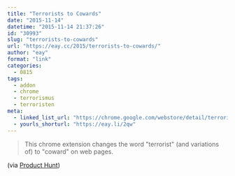 ```yaml
---
title: "Terrorists to Cowards"
date: "2015-11-14"
datetime: "2015-11-14 21:37:26"
id: "30993"
slug: "terrorists-to-cowards"
url: "https://eay.cc/2015/terrorists-to-cowards/"
author: "eay"
format: "link"
categories:
  - 0815
tags:
  - addon
  - chrome
  - terrorismus
  - terroristen
meta:
  - linked_list_url: "https://chrome.google.com/webstore/detail/terrorist-to-coward/camjpbmlpgfcgilkohfkglmeojghicik"
  - yourls_shorturl: "https://eay.li/2qw"
---
```


> This chrome extension changes the word "terrorist" (and variations of) to "coward" on web pages.

(via [Product Hunt](https://www.producthunt.com/tech/terrorists-to-cowards))
